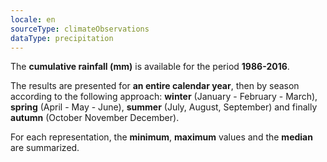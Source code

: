 ```yaml
---
locale: en
sourceType: climateObservations
dataType: precipitation
---
```


The **cumulative rainfall (mm)** is available for the period **1986-2016**.

The results are presented for **an entire calendar year**, then by season
according to the following approach: **winter** (January - February - March),
**spring** (April - May - June), **summer** (July, August, September) and
finally **autumn** (October November December).

For each representation, the **minimum**, **maximum** values and the **median**
are summarized.

